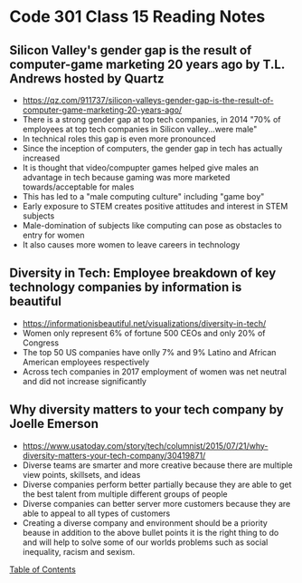 # Code 301 Class 15 Reading Notes

## Silicon Valley's gender gap is the result of computer-game marketing 20 years ago by T.L. Andrews hosted by Quartz
* https://qz.com/911737/silicon-valleys-gender-gap-is-the-result-of-computer-game-marketing-20-years-ago/
* There is a strong gender gap at top tech companies, in 2014 "70% of employees at top tech companies in Silicon valley...were male"
* In technical roles this gap is even more pronounced
* Since the inception of computers, the gender gap in tech has actually increased
* It is thought that video/compupter games helped give males an advantage in tech because gaming was more marketed towards/acceptable for males
* This has led to a "male computing culture" including "game boy"
* Early exposure to STEM creates positive attitudes and interest in STEM subjects
* Male-domination of subjects like computing can pose as obstacles to entry for women
* It also causes more women to leave careers in technology

## Diversity in Tech: Employee breakdown of key technology companies by information is beautiful
* https://informationisbeautiful.net/visualizations/diversity-in-tech/
* Women only represent 6% of fortune 500 CEOs and only 20% of Congress
* The top 50 US companies have onlly 7% and 9% Latino and African American employees respectively
* Across tech companies in 2017 employment of women was net neutral and did not increase significantly

## Why diversity matters to your tech company by Joelle Emerson
* https://www.usatoday.com/story/tech/columnist/2015/07/21/why-diversity-matters-your-tech-company/30419871/
* Diverse teams are smarter and more creative because there are multiple view points, skillsets, and ideas
* Diverse companies perform better partially because they are able to get the best talent from multiple different groups of people
* Diverse companies can better server more customers because they are able to appeal to all types of customers
* Creating a diverse company and environment should be a priority beause in addition to the above bullet points it is the right thing to do and will help to solve some of our worlds problems such as social inequality, racism and sexism.


[Table of Contents](README.md)